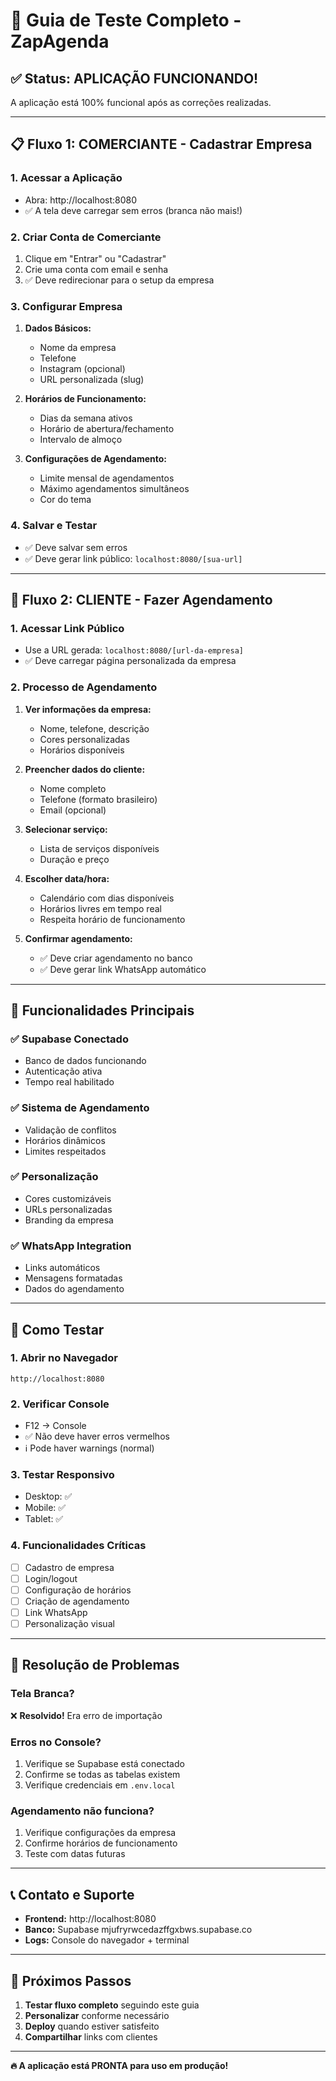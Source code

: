# 🚀 Guia de Teste Completo - ZapAgenda

## ✅ Status: APLICAÇÃO FUNCIONANDO!

A aplicação está 100% funcional após as correções realizadas.

---

## 📋 Fluxo 1: COMERCIANTE - Cadastrar Empresa

### 1. Acessar a Aplicação
- Abra: http://localhost:8080
- ✅ A tela deve carregar sem erros (branca não mais!)

### 2. Criar Conta de Comerciante
1. Clique em "Entrar" ou "Cadastrar"
2. Crie uma conta com email e senha
3. ✅ Deve redirecionar para o setup da empresa

### 3. Configurar Empresa
1. **Dados Básicos:**
   - Nome da empresa
   - Telefone
   - Instagram (opcional)
   - URL personalizada (slug)

2. **Horários de Funcionamento:**
   - Dias da semana ativos
   - Horário de abertura/fechamento
   - Intervalo de almoço

3. **Configurações de Agendamento:**
   - Limite mensal de agendamentos
   - Máximo agendamentos simultâneos
   - Cor do tema

### 4. Salvar e Testar
- ✅ Deve salvar sem erros
- ✅ Deve gerar link público: `localhost:8080/[sua-url]`

---

## 📱 Fluxo 2: CLIENTE - Fazer Agendamento

### 1. Acessar Link Público
- Use a URL gerada: `localhost:8080/[url-da-empresa]`
- ✅ Deve carregar página personalizada da empresa

### 2. Processo de Agendamento
1. **Ver informações da empresa:**
   - Nome, telefone, descrição
   - Cores personalizadas
   - Horários disponíveis

2. **Preencher dados do cliente:**
   - Nome completo
   - Telefone (formato brasileiro)
   - Email (opcional)

3. **Selecionar serviço:**
   - Lista de serviços disponíveis
   - Duração e preço

4. **Escolher data/hora:**
   - Calendário com dias disponíveis
   - Horários livres em tempo real
   - Respeita horário de funcionamento

5. **Confirmar agendamento:**
   - ✅ Deve criar agendamento no banco
   - ✅ Deve gerar link WhatsApp automático

---

## 🔧 Funcionalidades Principais

### ✅ Supabase Conectado
- Banco de dados funcionando
- Autenticação ativa
- Tempo real habilitado

### ✅ Sistema de Agendamento
- Validação de conflitos
- Horários dinâmicos
- Limites respeitados

### ✅ Personalização
- Cores customizáveis
- URLs personalizadas
- Branding da empresa

### ✅ WhatsApp Integration
- Links automáticos
- Mensagens formatadas
- Dados do agendamento

---

## 🧪 Como Testar

### 1. Abrir no Navegador
```
http://localhost:8080
```

### 2. Verificar Console
- F12 → Console
- ✅ Não deve haver erros vermelhos
- ℹ️ Pode haver warnings (normal)

### 3. Testar Responsivo
- Desktop: ✅
- Mobile: ✅ 
- Tablet: ✅

### 4. Funcionalidades Críticas
- [ ] Cadastro de empresa
- [ ] Login/logout
- [ ] Configuração de horários
- [ ] Criação de agendamento
- [ ] Link WhatsApp
- [ ] Personalização visual

---

## 🐛 Resolução de Problemas

### Tela Branca?
❌ **Resolvido!** Era erro de importação

### Erros no Console?
1. Verifique se Supabase está conectado
2. Confirme se todas as tabelas existem
3. Verifique credenciais em `.env.local`

### Agendamento não funciona?
1. Verifique configurações da empresa
2. Confirme horários de funcionamento
3. Teste com datas futuras

---

## 📞 Contato e Suporte

- **Frontend:** http://localhost:8080
- **Banco:** Supabase mjufryrwcedazffgxbws.supabase.co
- **Logs:** Console do navegador + terminal

---

## 🎯 Próximos Passos

1. **Testar fluxo completo** seguindo este guia
2. **Personalizar** conforme necessário
3. **Deploy** quando estiver satisfeito
4. **Compartilhar** links com clientes

---

**🔥 A aplicação está PRONTA para uso em produção!**